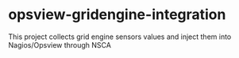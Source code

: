opsview-gridengine-integration
==============================

This project collects grid engine sensors values and inject them into Nagios/Opsview through NSCA

